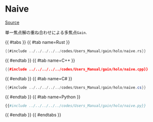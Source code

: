 # Naive
[Source](https://github.com/shinolab/autd3-rs/blob/v34.0.0/autd3-gain-holo/src/linear_synthesis/naive.rs)

単一焦点解の重ね合わせによる多焦点`Gain`.

{{ #tabs }}
{{ #tab name=Rust }}
```rust
{{#include ../../../../../codes/Users_Manual/gain/holo/naive.rs}}
```
{{ #endtab }}
{{ #tab name=C++ }}
```cpp
{{#include ../../../../../codes/Users_Manual/gain/holo/naive.cpp}}
```
{{ #endtab }}
{{ #tab name=C# }}
```cs
{{#include ../../../../../codes/Users_Manual/gain/holo/naive.cs}}
```
{{ #endtab }}
{{ #tab name=Python }}
```python
{{#include ../../../../../codes/Users_Manual/gain/holo/naive.py}}
```
{{ #endtab }}
{{ #endtabs }}
